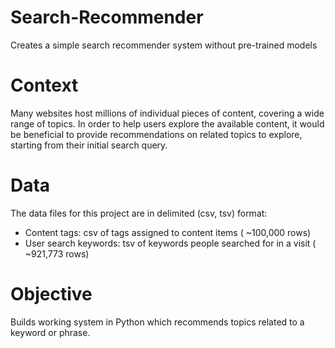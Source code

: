 # Search-Recommender
Creates a simple search recommender system without pre-trained models

# Context
Many websites host millions of individual pieces of content, covering a wide range of topics. In order to help users explore the available content, it would be beneficial to provide recommendations on related topics to explore, starting from their initial search query.

# Data
The data files for this project are in delimited (csv, tsv) format:

* Content tags: csv of tags assigned to content items ( ~100,000 rows)
* User search keywords: tsv of keywords people searched for in a visit ( ~921,773 rows)

# Objective
Builds working system in Python which recommends topics related to a keyword or phrase.

